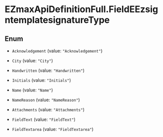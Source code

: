 # EZmaxApiDefinitionFull.FieldEEzsigntemplatesignatureType

## Enum


* `Acknowledgement` (value: `"Acknowledgement"`)

* `City` (value: `"City"`)

* `Handwritten` (value: `"Handwritten"`)

* `Initials` (value: `"Initials"`)

* `Name` (value: `"Name"`)

* `NameReason` (value: `"NameReason"`)

* `Attachments` (value: `"Attachments"`)

* `FieldText` (value: `"FieldText"`)

* `FieldTextarea` (value: `"FieldTextarea"`)


